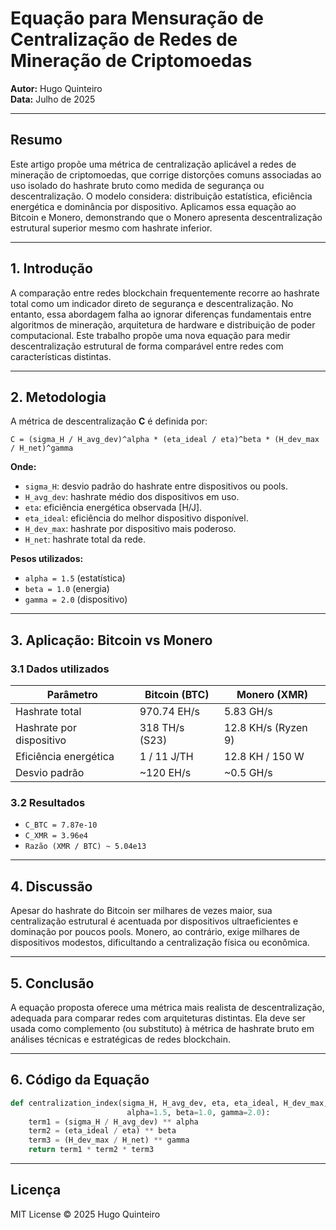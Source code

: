 # Equação para Mensuração de Centralização de Redes de Mineração de Criptomoedas

**Autor:** Hugo Quinteiro  
**Data:** Julho de 2025

---

## Resumo

Este artigo propõe uma métrica de centralização aplicável a redes de mineração de criptomoedas, que corrige distorções comuns associadas ao uso isolado do hashrate bruto como medida de segurança ou descentralização. O modelo considera: distribuição estatística, eficiência energética e dominância por dispositivo. Aplicamos essa equação ao Bitcoin e Monero, demonstrando que o Monero apresenta descentralização estrutural superior mesmo com hashrate inferior.

---

## 1. Introdução

A comparação entre redes blockchain frequentemente recorre ao hashrate total como um indicador direto de segurança e descentralização. No entanto, essa abordagem falha ao ignorar diferenças fundamentais entre algoritmos de mineração, arquitetura de hardware e distribuição de poder computacional. Este trabalho propõe uma nova equação para medir descentralização estrutural de forma comparável entre redes com características distintas.

---

## 2. Metodologia

A métrica de descentralização **C** é definida por:

```
C = (sigma_H / H_avg_dev)^alpha * (eta_ideal / eta)^beta * (H_dev_max / H_net)^gamma
```

**Onde:**

- `sigma_H`: desvio padrão do hashrate entre dispositivos ou pools.
- `H_avg_dev`: hashrate médio dos dispositivos em uso.
- `eta`: eficiência energética observada [H/J].
- `eta_ideal`: eficiência do melhor dispositivo disponível.
- `H_dev_max`: hashrate por dispositivo mais poderoso.
- `H_net`: hashrate total da rede.

**Pesos utilizados:**

- `alpha = 1.5` (estatística)
- `beta = 1.0` (energia)
- `gamma = 2.0` (dispositivo)

---

## 3. Aplicação: Bitcoin vs Monero

### 3.1 Dados utilizados

| Parâmetro            | Bitcoin (BTC)       | Monero (XMR)         |
|----------------------|---------------------|-----------------------|
| Hashrate total       | 970.74 EH/s         | 5.83 GH/s             |
| Hashrate por dispositivo | 318 TH/s (S23)   | 12.8 KH/s (Ryzen 9)   |
| Eficiência energética| 1 / 11 J/TH         | 12.8 KH / 150 W       |
| Desvio padrão        | ~120 EH/s           | ~0.5 GH/s             |

### 3.2 Resultados

- `C_BTC = 7.87e-10`
- `C_XMR = 3.96e4`
- `Razão (XMR / BTC) ~ 5.04e13`

---

## 4. Discussão

Apesar do hashrate do Bitcoin ser milhares de vezes maior, sua centralização estrutural é acentuada por dispositivos ultraeficientes e dominação por poucos pools. Monero, ao contrário, exige milhares de dispositivos modestos, dificultando a centralização física ou econômica.

---

## 5. Conclusão

A equação proposta oferece uma métrica mais realista de descentralização, adequada para comparar redes com arquiteturas distintas. Ela deve ser usada como complemento (ou substituto) à métrica de hashrate bruto em análises técnicas e estratégicas de redes blockchain.

---

## 6. Código da Equação

```python
def centralization_index(sigma_H, H_avg_dev, eta, eta_ideal, H_dev_max, H_net,
                          alpha=1.5, beta=1.0, gamma=2.0):
    term1 = (sigma_H / H_avg_dev) ** alpha
    term2 = (eta_ideal / eta) ** beta
    term3 = (H_dev_max / H_net) ** gamma
    return term1 * term2 * term3
```

---

## Licença

MIT License © 2025 Hugo Quinteiro
